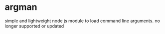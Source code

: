 # argman
simple and lightweight node js module to load command line arguments.
no longer supported or updated

